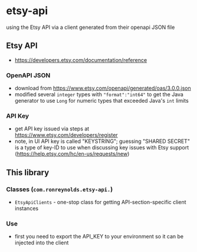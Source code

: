 # etsy-api
using the Etsy API via a client generated from their openapi JSON file

## Etsy API
* https://developers.etsy.com/documentation/reference

### OpenAPI JSON
* download from https://www.etsy.com/openapi/generated/oas/3.0.0.json
* modified several `integer` types with `"format":"int64"` to get the Java generator to use `Long` for numeric types that exceeded Java's `int` limits

### API Key
* get API key issued via steps at https://www.etsy.com/developers/register
* note, in UI API key is called "KEYSTRING"; guessing "SHARED SECRET" is a type of key-ID to use when discussing key issues with Etsy support (https://help.etsy.com/hc/en-us/requests/new)

## This library

### Classes (`com.ronreynolds.etsy-api.`)
* `EtsyApiClients` - one-stop class for getting API-section-specific client instances

### Use
* first you need to export the API_KEY to your environment so it can be injected into the client

